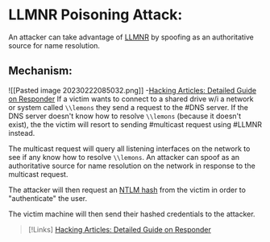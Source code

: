
# LLMNR Poisoning Attack:
An attacker can take advantage of [LLMNR](/networking/protocols/LLMNR.md) by spoofing as an authoritative source for name resolution.

## Mechanism:
![[Pasted image 20230222085032.png]]
-[Hacking Articles: Detailed Guide on Responder](https://www.hackingarticles.in/a-detailed-guide-on-responder-llmnr-poisoning/)
If a victim wants to connect to a shared drive w/i a network or system called `\\lemons` they send a request to the #DNS server. If the DNS server doesn't know how to resolve `\\lemons` (because it doesn't exist), the the victim will resort to sending #multicast request using #LLMNR instead.

The multicast request will query all listening interfaces on the network to see if any know how to resolve `\\lemons`. An attacker can spoof as an authoritative source for name resolution on the network in response to the multicast request.

The attacker will then request an [NTLM hash](/networking/protocols/NTLM.md) from the victim in order to "authenticate" the user.

The victim machine will then send their hashed credentials to the attacker.

>[!Links]
>[Hacking Articles: Detailed Guide on Responder](https://www.hackingarticles.in/a-detailed-guide-on-responder-llmnr-poisoning/)

